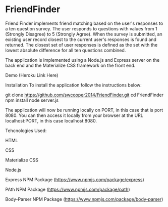 # FriendFinder

Friend Finder implements friend matching based on the user's responses to a ten question survey. The user responds to questions with values from 1 (Strongly Disagree) to 5 (Strongly Agree). When the survey is submitted, an existing user record closest to the current user's responses is found and returned. The closest set of user responses is defined as the set with the lowest absolute difference for all ten questions combined.

The application is implemented using a Node.js and Express server on the back end and the Materialize CSS framework on the front end.

Demo
(Heroku Link Here)

Installation
To install the application follow the instructions below:

git clone https://github.com/swcooper2014/FriendFinder.git
cd FriendFinder
npm install
node server.js

The application will now be running locally on PORT, in this case that is port 8080. You can then access it locally from your browser at the URL localhost:PORT, in this case localhost:8080.

Tehcnologies Used:

HTML

CSS

Materialize CSS

Node.js

Express NPM Package (https://www.npmjs.com/package/express)

PAth NPM Package (https://www.npmjs.com/package/path)

Body-Parser NPM Package (https://www.npmjs.com/package/body-parser)
